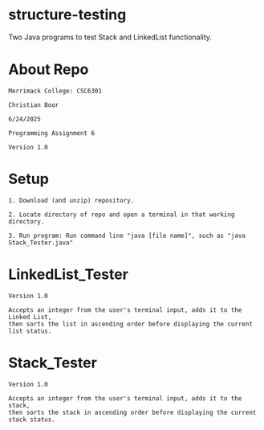 # structure-testing
Two Java programs to test Stack and LinkedList functionality.

# About Repo

    Merrimack College: CSC6301
    
    Christian Boor
    
    6/24/2025
    
    Programming Assignment 6
   
    Version 1.0

# Setup

    1. Download (and unzip) repository.
    
    2. Locate directory of repo and open a terminal in that working directory.
    
    3. Run program: Run command line "java [file name]", such as "java Stack_Tester.java"

# LinkedList_Tester

    Version 1.0
    
    Accepts an integer from the user's terminal input, adds it to the Linked List,
    then sorts the list in ascending order before displaying the current list status.


# Stack_Tester
  
    Version 1.0
    
    Accepts an integer from the user's terminal input, adds it to the stack,
    then sorts the stack in ascending order before displaying the current stack status.
